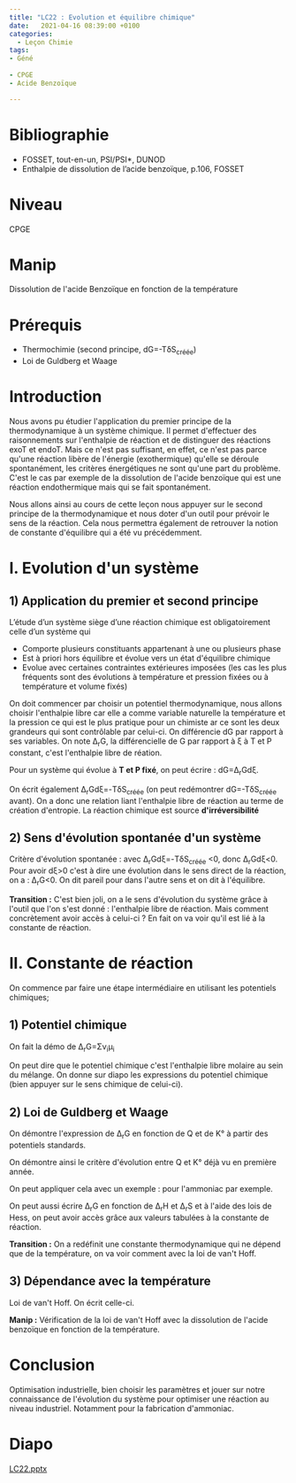 ```yaml
---
title: "LC22 : Evolution et équilibre chimique"
date:   2021-04-16 08:39:00 +0100
categories:
  - Leçon Chimie
tags:
- Géné
 
- CPGE
- Acide Benzoïque

---
```

# Bibliographie
* FOSSET, tout-en-un, PSI/PSI*, DUNOD
* Enthalpie de dissolution de l’acide benzoïque, p.106, FOSSET

# Niveau 
CPGE

# Manip
Dissolution de l'acide Benzoïque en fonction de la température

# Prérequis
* Thermochimie (second principe, dG=-T&delta;S<sub>créée</sub>)
* Loi de Guldberg et Waage

# Introduction
Nous avons pu étudier l'application du premier principe de la thermodynamique à un système chimique. Il permet d'effectuer des raisonnements sur l'enthalpie de réaction et de distinguer des réactions exoT et endoT. Mais ce n'est pas suffisant, en effet, ce n'est pas parce qu'une réaction libère de l'énergie (exothermique) qu'elle se déroule spontanément, les critères énergétiques ne sont qu'une part du problème. C'est le cas par exemple de la dissolution de l'acide benzoïque qui est une réaction endothermique mais qui se fait spontanément.

Nous allons ainsi au cours de cette leçon nous appuyer sur le second principe de la thermodynamique et nous doter d'un outil pour prévoir le sens de la réaction. Cela nous permettra également de retrouver la notion de constante d'équilibre qui a été vu précédemment. 

# I. Evolution d'un système
## 1) Application du premier et second principe
L’étude d’un système siège d’une réaction chimique est obligatoirement celle d’un système qui 
* Comporte plusieurs constituants appartenant à une ou plusieurs phase
* Est à priori hors équilibre et évolue vers un état d'équilibre chimique
* Evolue avec certaines contraintes extérieures imposées (les cas les plus fréquents sont des évolutions à température et pression fixées ou à température et volume fixés)

On doit commencer par choisir un potentiel thermodynamique, nous allons choisir l'enthalpie libre car elle a comme variable naturelle la température et la pression ce qui est le plus pratique pour un chimiste ar ce sont les deux grandeurs qui sont contrôlable par celui-ci.
On différencie dG par rapport à ses variables. On note &Delta;<sub>r</sub>G, la différencielle de G par rapport à &xi; à T et P constant, c'est l'enthalpie libre de réation.

Pour un système qui évolue à **T et P fixé**, on peut écrire : dG=&Delta;<sub>r</sub>Gd&xi;.

On écrit également &Delta;<sub>r</sub>Gd&xi;=-T&delta;S<sub>créée</sub> (on peut redémontrer dG=-T&delta;S<sub>créée</sub> avant). On a donc une relation liant l'enthalpie libre de réaction au terme de création d'entropie. La réaction chimique est source **d'irréversibilité**


## 2) Sens d'évolution spontanée d'un système
Critère d'évolution spontanée : avec &Delta;<sub>r</sub>Gd&xi;=-T&delta;S<sub>créée</sub> <0, donc &Delta;<sub>r</sub>Gd&xi;<0. Pour avoir d&xi;>0 c'est à dire une évolution dans le sens direct de la réaction, on a : &Delta;<sub>r</sub>G<0. On dit pareil pour dans l'autre sens et on dit à l'équilibre.

**Transition :** C'est bien joli, on a le sens d'évolution du système grâce à l'outil que l'on s'est donné : l'enthalpie libre de réaction. Mais comment concrètement avoir accès à celui-ci ? En fait on va voir qu'il est lié à la constante de réaction.

# II. Constante de réaction
On commence par faire une étape intermédiaire en utilisant les potentiels chimiques;
## 1) Potentiel chimique
On fait la démo de &Delta;<sub>r</sub>G=&Sigma;&nu;<sub>i</sub>&mu;<sub>i</sub>

On peut dire que le potentiel chimique c'est l'enthalpie libre molaire au sein du mélange.
On donne sur diapo les expressions du potentiel chimique (bien appuyer sur le sens chimique de celui-ci).

## 2) Loi de Guldberg et Waage
On démontre l'expression de &Delta;<sub>r</sub>G en fonction de Q et de K° à partir des potentiels standards.

On démontre ainsi le critère d'évolution entre Q et K° déjà vu en première année.

On peut appliquer cela avec un exemple : pour l'ammoniac par exemple.

On peut aussi écrire &Delta;<sub>r</sub>G en fonction de &Delta;<sub>r</sub>H et &Delta;<sub>r</sub>S et à l'aide des lois de Hess, on peut avoir accès grâce aux valeurs tabulées à la constante de réaction.

**Transition :** On a redéfinit une constante thermodynamique qui ne dépend que de la température, on va voir comment avec la loi de van't Hoff.
## 3) Dépendance avec la température
Loi de van't Hoff. On écrit celle-ci. 

**Manip :** Vérification de la loi de van't Hoff avec la dissolution de l'acide benzoïque en fonction de la température.

# Conclusion
Optimisation industrielle, bien choisir les paramètres et jouer sur notre connaissance de l'évolution du système pour optimiser une réaction au niveau industriel. Notamment pour la fabrication d'ammoniac.

# Diapo
[LC22.pptx](https://github.com/Didinette/Didinette.github.io/files/6648211/LC22.pptx)

